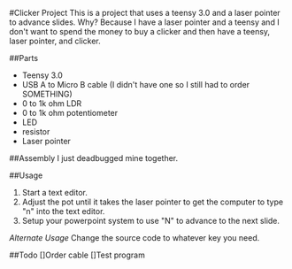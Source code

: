 #Clicker Project
This is a project that uses a teensy 3.0 and a laser pointer to advance slides.  Why?  Because I have a laser pointer and a teensy and I don't want to spend the money to buy a clicker and then have a teensy, laser pointer, and clicker.

##Parts
+ Teensy 3.0
+ USB A to Micro B cable (I didn't have one so I still had to order SOMETHING)
+ 0 to 1k ohm LDR
+ 0 to 1k ohm potentiometer
+ LED
+ resistor
+ Laser pointer

##Assembly
I just deadbugged mine together.

##Usage
1. Start a text editor.
1. Adjust the pot until it takes the laser pointer to get the computer to type "n" into the text editor.
1. Setup your powerpoint system to use "N" to advance to the next slide.

_Alternate Usage_
Change the source code to whatever key you need.

##Todo
[]Order cable
[]Test program

